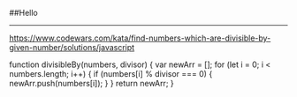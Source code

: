 ##Hello

---
https://www.codewars.com/kata/find-numbers-which-are-divisible-by-given-number/solutions/javascript

function divisibleBy(numbers, divisor) {
  var newArr = [];
  for (let i = 0; i < numbers.length; i++) {
    if (numbers[i] % divisor === 0) {
      newArr.push(numbers[i]);
    } 
  }
return newArr;
}